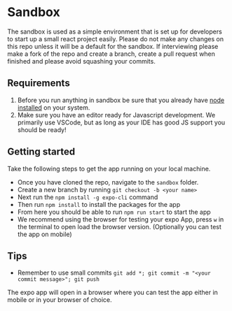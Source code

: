 # Sandbox
The sandbox is used as a simple environment that is set up for developers to start up a small react project easily. Please do not make any changes on this repo unless it will be a default for the sandbox. If interviewing please make a fork of the repo and create a branch, create a pull request when finished and please avoid squashing your commits. 

## Requirements
1. Before you run anything in sandbox be sure that you already have [node installed](https://nodejs.org/en/download/) on your system.
2. Make sure you have an editor ready for Javascript development. We primarily use VSCode, but as long as your IDE has good JS support you should be ready!

## Getting started
Take the following steps to get the app running on your local machine.

* Once you have cloned the repo, navigate to the `sandbox` folder.
* Create a new branch by running `git checkout -b <your name>`
* Next run the `npm install -g expo-cli` command
* Then run `npm install` to install the packages for the app
* From here you should be able to run `npm run start` to start the app
* We recommend using the browser for testing your expo App, press `w` in the terminal to open load the browser version. (Optionally you can test the app on mobile)

## Tips
* Remember to use small commits `git add *; git commit -m "<your commit message>"; git push`

The expo app will open in a browser where you can test the app either in mobile or in your browser of choice. 
